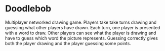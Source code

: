 # Doodlebob
Multiplayer networked drawing game.
Players take take turns drawing and guessing what other players have drawn. Each turn, one player is presented with a word to draw.
Other players can see what the player is drawing and have to guess which word the picture represents.
Guessing correctly gives both the player drawing and the player guessing some points.
